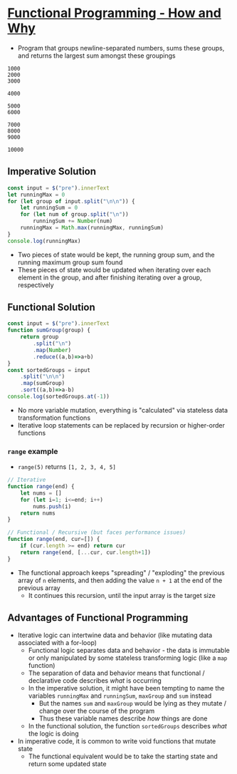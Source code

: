 # [Functional Programming - How and Why](https://onsclom.bearblog.dev/functional-programming-how-and-why/)

* Program that groups newline-separated numbers, sums these groups, and returns the largest sum amongst these groupings

```
1000
2000
3000

4000

5000
6000

7000
8000
9000

10000
```

## Imperative Solution

```javascript
const input = $("pre").innerText
let runningMax = 0
for (let group of input.split("\n\n")) {
    let runningSum = 0
    for (let num of group.split("\n"))
        runningSum += Number(num)
    runningMax = Math.max(runningMax, runningSum)
}
console.log(runningMax)
```


* Two pieces of state would be kept, the running group sum, and the running maximum group sum found
* These pieces of state would be updated when iterating over each element in the group, and after finishing iterating over a group, respectively

## Functional Solution

```javascript
const input = $("pre").innerText
function sumGroup(group) {
    return group
    	.split("\n")
    	.map(Number)
    	.reduce((a,b)=>a+b)
}
const sortedGroups = input
    .split("\n\n")
    .map(sumGroup)
    .sort((a,b)=>a-b)
console.log(sortedGroups.at(-1))
```

* No more variable mutation, everything is "calculated" via stateless data transformation functions
* Iterative loop statements can be replaced by recursion or higher-order functions

### `range` example

* `range(5)` returns `[1, 2, 3, 4, 5]`

```javascript
// Iterative
function range(end) {
    let nums = []
    for (let i=1; i<=end; i++)
    	nums.push(i)
    return nums
}

// Functional / Recursive (but faces performance issues)
function range(end, cur=[]) {
    if (cur.length >= end) return cur
    return range(end, [...cur, cur.length+1])
}
```

* The functional approach keeps "spreading" / "exploding" the previous array of `n` elements, and then adding the value `n + 1` at the end of the previous array
  * It continues this recursion, until the input array is the target size

## Advantages of Functional Programming

* Iterative logic can intertwine data and behavior (like mutating data associated with a for-loop)
  * Functional logic separates data and behavior - the data is immutable or only manipulated by some stateless transforming logic (like a `map` function)
  * The separation of data and behavior means that functional / declarative code describes _what_ is occurring
  * In the imperative solution, it might have been tempting to name the variables `runningMax` and `runningSum`, `maxGroup` and `sum` instead
    * But the names `sum` and `maxGroup` would be lying as they mutate / change over the course of the program
    * Thus these variable names describe _how_ things are done
  * In the functional solution, the function `sortedGroups` describes _what_ the logic is doing
* In imperative code, it is common to write void functions that mutate state
  * The functional equivalent would be to take the starting state and return some updated state
